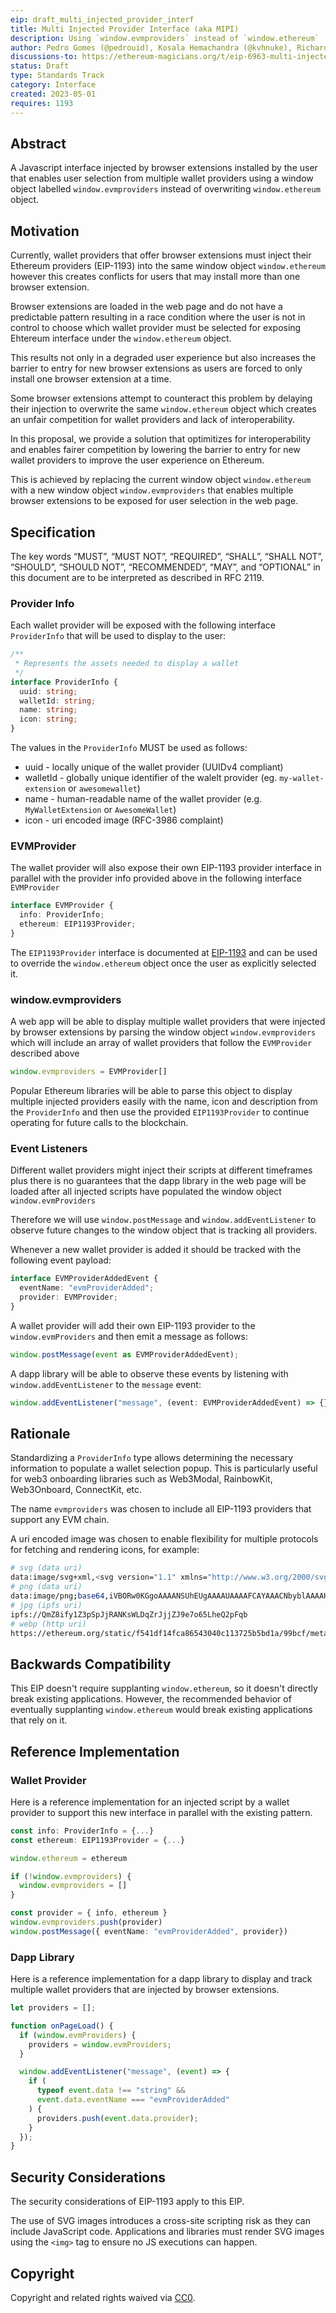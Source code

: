 ```yaml
---
eip: draft_multi_injected_provider_interf
title: Multi Injected Provider Interface (aka MIPI)
description: Using `window.evmproviders` instead of `window.ethereum`
author: Pedro Gomes (@pedrouid), Kosala Hemachandra (@kvhnuke), Richard Moore (@ricmoo), Gregory Markou (@GregTheGreek)
discussions-to: https://ethereum-magicians.org/t/eip-6963-multi-injected-provider-interface-aka-mipi/14076/2
status: Draft
type: Standards Track
category: Interface
created: 2023-05-01
requires: 1193
---
```


## Abstract

A Javascript interface injected by browser extensions installed by the user that enables user selection from multiple wallet providers using a window object labelled `window.evmproviders` instead of overwriting `window.ethereum` object.

## Motivation

Currently, wallet providers that offer browser extensions must inject their Ethereum providers (EIP-1193) into the same window object `window.ethereum` however this creates conflicts for users that may install more than one browser extension.

Browser extensions are loaded in the web page and do not have a predictable pattern resulting in a race condition where the user is not in control to choose which wallet provider must be selected for exposing Ehtereum interface under the `window.ethereum` object.

This results not only in a degraded user experience but also increases the barrier to entry for new browser extensions as users are forced to only install one browser extension at a time.

Some browser extensions attempt to counteract this problem by delaying their injection to overwrite the same `window.ethereum` object which creates an unfair competition for wallet providers and lack of interoperability.

In this proposal, we provide a solution that optimitizes for interoperability and enables fairer competition by lowering the barrier to entry for new wallet providers to improve the user experience on Ethereum.

This is achieved by replacing the current window object `window.ethereum` with a new window object `window.evmproviders` that enables multiple browser extensions to be exposed for user selection in the web page.

## Specification

The key words “MUST”, “MUST NOT”, “REQUIRED”, “SHALL”, “SHALL NOT”, “SHOULD”, “SHOULD NOT”, “RECOMMENDED”, “MAY”, and “OPTIONAL” in this document are to be interpreted as described in RFC 2119.

### Provider Info

Each wallet provider will be exposed with the following interface `ProviderInfo` that will be used to display to the user:

```typescript
/**
 * Represents the assets needed to display a wallet
 */
interface ProviderInfo {
  uuid: string;
  walletId: string;
  name: string;
  icon: string;
}
```

The values in the `ProviderInfo` MUST be used as follows:

- uuid - locally unique of the wallet provider (UUIDv4 compliant)
- walletId - globally unique identifier of the walelt provider (eg. `my-wallet-extension` or `awesomewallet`)
- name - human-readable name of the wallet provider (e.g. `MyWalletExtension` or `AwesomeWallet`)
- icon - uri encoded image (RFC-3986 complaint)

### EVMProvider

The wallet provider will also expose their own EIP-1193 provider interface in parallel with the provider info provided above in the following interface `EVMProvider`

```typescript
interface EVMProvider {
  info: ProviderInfo;
  ethereum: EIP1193Provider;
}
```

The `EIP1193Provider` interface is documented at [EIP-1193](./eip-1193.md) and can be used to override the `window.ethereum` object once the user as explicitly selected it.

### window.evmproviders

A web app will be able to display multiple wallet providers that were injected by browser extensions by parsing the window object `window.evmproviders` which will include an array of wallet providers that follow the `EVMProvider` described above

```typescript
window.evmproviders = EVMProvider[]
```

Popular Ethereum libraries will be able to parse this object to display multiple injected providers easily with the name, icon and description from the `ProviderInfo` and then use the provided `EIP1193Provider` to continue operating for future calls to the blockchain.

### Event Listeners

Different wallet providers might inject their scripts at different timeframes plus there is no guarantees that the dapp library in the web page will be loaded after all injected scripts have populated the window object `window.evmProviders`

Therefore we will use `window.postMessage` and `window.addEventListener` to observe future changes to the window object that is tracking all providers.

Whenever a new wallet provider is added it should be tracked with the following event payload:

```typescript
interface EVMProviderAddedEvent {
  eventName: "evmProviderAdded";
  provider: EVMProvider;
}
```

A wallet provider will add their own EIP-1193 provider to the `window.evmProviders` and then emit a message as follows:

```typescript
window.postMessage(event as EVMProviderAddedEvent);
```

A dapp library will be able to observe these events by listening with `window.addEventListener` to the `message` event:

```typescript
window.addEventListener("message", (event: EVMProviderAddedEvent) => {});
```

## Rationale

Standardizing a `ProviderInfo` type allows determining the necessary information to populate a wallet selection popup. This is particularly useful for web3 onboarding libraries such as Web3Modal, RainbowKit, Web3Onboard, ConnectKit, etc.

The name `evmproviders` was chosen to include all EIP-1193 providers that support any EVM chain.

A uri encoded image was chosen to enable flexibility for multiple protocols for fetching and rendering icons, for example:

```sh
# svg (data uri)
data:image/svg+xml,<svg version="1.1" xmlns="http://www.w3.org/2000/svg" width="32px" height="32px" viewBox="0 0 32 32"><circle fill="red" cx="16" cy="16" r="12"/></svg>
# png (data uri)
data:image/png;base64,iVBORw0KGgoAAAANSUhEUgAAAAUAAAAFCAYAAACNbyblAAAAHElEQVQI12P4//8/w38GIAXDIBKE0DHxgljNBAAO9TXL0Y4OHwAAAABJRU5ErkJggg==
# jpg (ipfs uri)
ipfs://QmZ8ify1Z3pSpJjRANKsWLDqZrJjjZJ9e7o65LheQ2pFqb
# webp (http uri)
https://ethereum.org/static/f541df14fca86543040c113725b5bd1a/99bcf/metamask.webp
```

## Backwards Compatibility

This EIP doesn't require supplanting `window.ethereum`, so it doesn't directly break existing applications. However, the recommended behavior of eventually supplanting `window.ethereum` would break existing applications that rely on it.

## Reference Implementation

### Wallet Provider

Here is a reference implementation for an injected script by a wallet provider to support this new interface in parallel with the existing pattern.

```typescript
const info: ProviderInfo = {...}
const ethereum: EIP1193Provider = {...}

window.ethereum = ethereum

if (!window.evmproviders) {
  window.evmproviders = []
}

const provider = { info, ethereum }
window.evmproviders.push(provider)
window.postMessage({ eventName: "evmProviderAdded", provider})
```

### Dapp Library

Here is a reference implementation for a dapp library to display and track multiple wallet providers that are injected by browser extensions.

```typescript
let providers = [];

function onPageLoad() {
  if (window.evmProviders) {
    providers = window.evmProviders;
  }

  window.addEventListener("message", (event) => {
    if (
      typeof event.data !== "string" &&
      event.data.eventName === "evmProviderAdded"
    ) {
      providers.push(event.data.provider);
    }
  });
}
```

## Security Considerations

The security considerations of EIP-1193 apply to this EIP.

The use of SVG images introduces a cross-site scripting risk as they can include JavaScript code. Applications and libraries must render SVG images using the `<img>` tag to ensure no JS executions can happen.

## Copyright

Copyright and related rights waived via [CC0](../LICENSE.md).
